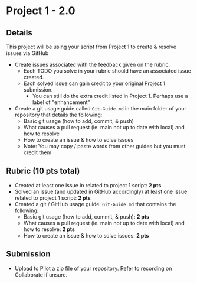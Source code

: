 # Project 1 - 2.0

## Details
This project will be using your script from Project 1 to create & resolve issues via GitHub
* Create issues associated with the feedback given on the rubric.
    * Each TODO you solve in your rubric should have an associated issue created.
    * Each solved issue can gain credit to your original Project 1 submission.
        * You can still do the extra credit listed in Project 1.  Perhaps use a label of "enhancement"
* Create a git usage guide called `Git-Guide.md` in the main folder of your repository that details the following:
    * Basic git usage (how to add, commit, & push)
    * What causes a pull request (ie. main not up to date with local) and how to resolve
    * How to create an issue & how to solve issues
    * Note: You may copy / paste words from other guides but you must credit them

## Rubric (10 pts total)
* Created at least one issue in related to project 1 script: **2 pts**
* Solved an issue (and updated in GitHub accordingly) at least one issue related to project 1 script: **2 pts**
* Created a git / GitHub usage guide: `Git-Guide.md` that contains the following:
    * Basic git usage (how to add, commit, & push): **2 pts**
    * What causes a pull request (ie. main not up to date with local) and how to resolve: **2 pts**
    * How to create an issue & how to solve issues: **2 pts**

## Submission
* Upload to Pilot a zip file of your repository.  Refer to recording on Collaborate if unsure.